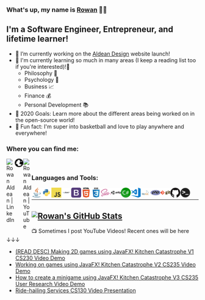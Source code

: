 ### What's up, my name is [Rowan][website] ✌🏽

## I'm a Software Engineer, Entrepreneur, and lifetime learner!
- 📝 I’m currently working on the [Aldean Design][design-website] website launch!
- 🌱 I'm currently learning so much in many areas (I keep a reading list too if you're interested)!🤣
    - Philosophy 🤔
    - Psychology 🧠
    - Business 📈
    - Finance 💰
    - Personal Development 📚
- 🎯 2020 Goals: Learn more about the different areas being worked on in the open-source world!
- 🏀 Fun fact: I'm super into basketball and love to play anywhere and everywhere!


### Where you can find me:

[<img align="left" alt="Rowan Aldean | LinkedIn" width="22px" src="https://cdn.jsdelivr.net/npm/simple-icons@v3/icons/linkedin.svg" />][linkedin]
[<img align="left" alt="github.io" width="22px" src="https://raw.githubusercontent.com/iconic/open-iconic/master/svg/globe.svg" />][website]
[<img align="left" alt="Rowan Aldean | YouTube" width="22px" src="https://cdn.jsdelivr.net/npm/simple-icons@v3/icons/youtube.svg" />][youtube]

<br />

### Languages and Tools:

<img align="left" alt="Java" width="26px" src="https://raw.githubusercontent.com/github/explore/80688e429a7d4ef2fca1e82350fe8e3517d3494d/topics/java/java.png" />
<img align="left" alt="Python" width="26px" src="https://raw.githubusercontent.com/github/explore/80688e429a7d4ef2fca1e82350fe8e3517d3494d/topics/python/python.png" />
<img align="left" alt="JavaScript" width="26px" src="https://raw.githubusercontent.com/github/explore/80688e429a7d4ef2fca1e82350fe8e3517d3494d/topics/javascript/javascript.png" />
<img align="left" alt="jQuery" width="26px" src="https://raw.githubusercontent.com/github/explore/80688e429a7d4ef2fca1e82350fe8e3517d3494d/topics/jquery/jquery.png" />
<img align="left" alt="Bootstrap" width="26px" src="https://raw.githubusercontent.com/github/explore/80688e429a7d4ef2fca1e82350fe8e3517d3494d/topics/bootstrap/bootstrap.png" />
<img align="left" alt="HTML5" width="26px" src="https://raw.githubusercontent.com/github/explore/80688e429a7d4ef2fca1e82350fe8e3517d3494d/topics/html/html.png" />
<img align="left" alt="CSS3" width="26px" src="https://raw.githubusercontent.com/github/explore/80688e429a7d4ef2fca1e82350fe8e3517d3494d/topics/css/css.png" />
<img align="left" alt="Sass" width="26px" src="https://raw.githubusercontent.com/github/explore/80688e429a7d4ef2fca1e82350fe8e3517d3494d/topics/sass/sass.png"/>
<img align="left" alt="Unity" width="26px" src="https://raw.githubusercontent.com/github/explore/80688e429a7d4ef2fca1e82350fe8e3517d3494d/topics/unity/unity.png"/>
<img align="left" alt="C-Sharp" width="26px" src="https://raw.githubusercontent.com/github/explore/80688e429a7d4ef2fca1e82350fe8e3517d3494d/topics/csharp/csharp.png" />
<img align="left" alt="VS Code" width="26px" src="https://raw.githubusercontent.com/github/explore/80688e429a7d4ef2fca1e82350fe8e3517d3494d/topics/visual-studio-code/visual-studio-code.png"/>
<img align="left" alt="MySQL" width="26px" src="https://raw.githubusercontent.com/github/explore/80688e429a7d4ef2fca1e82350fe8e3517d3494d/topics/mysql/mysql.png"/>
<img align="left" alt="PHP" width="26px" src="https://raw.githubusercontent.com/github/explore/ccc16358ac4530c6a69b1b80c7223cd2744dea83/topics/php/php.png" />
<img align="left" alt="Git" width="26px" src="https://raw.githubusercontent.com/github/explore/80688e429a7d4ef2fca1e82350fe8e3517d3494d/topics/git/git.png" />
<img align="left" alt="GitHub" width="26px" src="https://raw.githubusercontent.com/github/explore/78df643247d429f6cc873026c0622819ad797942/topics/github/github.png"/>
<img align="left" alt="Terminal" width="26px" src="https://raw.githubusercontent.com/github/explore/80688e429a7d4ef2fca1e82350fe8e3517d3494d/topics/terminal/terminal.png"/>

<br />

---
[![Rowan's GitHub Stats](https://github-readme-stats.vercel.app/api?username=rowanaldean&show_icons=true&count_private=true&theme=buefy&hide_border=true)](https://github.com/anuraghazra/github-readme-stats)
<br />
---
📺 Sometimes I post YouTube Videos! Recent ones will be here ↓↓↓
<!-- YOUTUBE:START -->
- [(READ DESC) Making 2D games using JavaFX! Kitchen Catastrophe V1 CS230 Video Demo](https://www.youtube.com/watch?v=uPakI8p3xQA)
- [Working on games using JavaFX! Kitchen Catastrophe V2 CS235 Video Demo](https://www.youtube.com/watch?v=Upq4GQy_ujI)
- [How to create a minigame using JavaFX! Kitchen Catastrophe V3 CS235 User Research Video Demo](https://www.youtube.com/watch?v=K9PwPViuhuk)
- [Ride-hailing Services CS130 Video Presentation](https://www.youtube.com/watch?v=-9PGQjApeEw)
<!-- YOUTUBE:END -->

[design-website]: https://www.aldeandesign.com/
[website]: https://rowanaldean.github.io/
[youtube]: https://www.youtube.com/channel/UCFNwcJUO-5aeU3b7-mh3kdw
[linkedin]: https://www.linkedin.com/in/raldean/